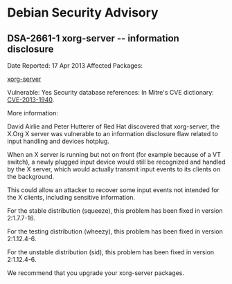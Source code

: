 
Debian Security Advisory
========================


DSA-2661-1 xorg-server -- information disclosure
------------------------------------------------



Date Reported:
17 Apr 2013
Affected Packages:

[xorg-server](https://packages.debian.org/src:xorg-server)

Vulnerable:
Yes
Security database references:
In Mitre's CVE dictionary: [CVE-2013-1940](https://security-tracker.debian.org/tracker/CVE-2013-1940).  

More information:

David Airlie and Peter Hutterer of Red Hat discovered that xorg-server,
the X.Org X server was vulnerable to an information disclosure flaw
related to input handling and devices hotplug.


When an X server is running but not on front (for example because of a VT
switch), a newly plugged input device would still be recognized and
handled by the X server, which would actually transmit input events to
its clients on the background.


This could allow an attacker to recover some input events not intended
for the X clients, including sensitive information.


For the stable distribution (squeeze), this problem has been fixed in
version 2:1.7.7-16.


For the testing distribution (wheezy), this problem has been fixed in
version 2:1.12.4-6.


For the unstable distribution (sid), this problem has been fixed in
version 2:1.12.4-6.


We recommend that you upgrade your xorg-server packages.





